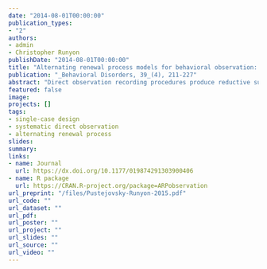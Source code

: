 ```yaml
---
date: "2014-08-01T00:00:00"
publication_types:
- "2"
authors:
- admin
- Christopher Runyon
publishDate: "2014-08-01T00:00:00"
title: "Alternating renewal process models for behavioral observation: Simulation methods and validity implications"
publication: "_Behavioral Disorders, 39_(4), 211-227"
abstract: "Direct observation recording procedures produce reductive summary measurements of an underlying stream of behavior. Previous methodological studies of these recording procedures have employed simulation methods for generating random behavior streams, many of which amount to special cases of a statistical model known as the alternating renewal process. This paper describes the alternating renewal process model in its general form, demonstrates how it provides an organizing framework for most past simulation research on direct observation procedures, and introduces a freely available software package that implements the model. The software can be used to simulate behavior streams as well as data from many common recording procedures, including continuous recording, momentary time sampling, event counting, and interval recording procedures. Several examples illustrate how the software can be used to study the validity and reliability of direct observation data and to develop measurement strategies during the planning phases of empirical studies."
featured: false
image: 
projects: []
tags: 
- single-case design
- systematic direct observation
- alternating renewal process
slides: 
summary: 
links:
- name: Journal
  url: https://dx.doi.org/10.1177/019874291303900406
- name: R package
  url: https://CRAN.R-project.org/package=ARPobservation
url_preprint: "/files/Pustejovsky-Runyon-2015.pdf"
url_code: ""
url_dataset: ""
url_pdf: 
url_poster: ""
url_project: ""
url_slides: ""
url_source: ""
url_video: ""
---
```

